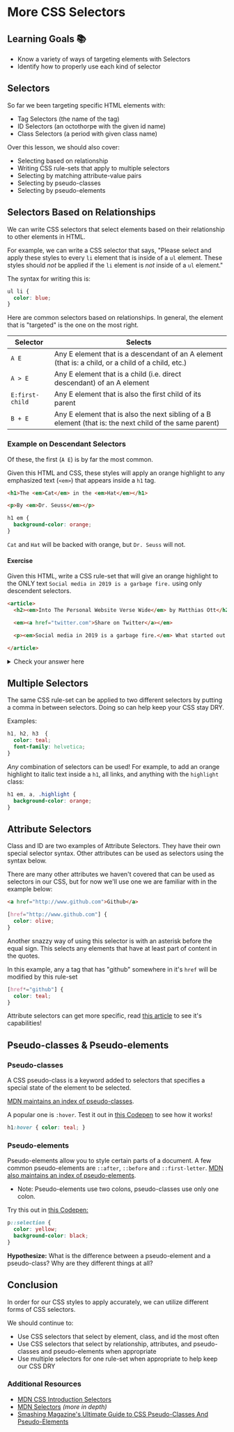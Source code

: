 # More CSS Selectors

## Learning Goals 📚

- Know a variety of ways of targeting elements with Selectors
- Identify how to properly use each kind of selector

## Selectors

So far we been targeting specific HTML elements with:

- Tag Selectors (the name of the tag)
- ID Selectors (an octothorpe with the given id name)
- Class Selectors (a period with given class name)

Over this lesson, we should also cover:

- Selecting based on relationship
- Writing CSS rule-sets that apply to multiple selectors
- Selecting by matching attribute-value pairs
- Selecting by pseudo-classes
- Selecting by pseudo-elements

## Selectors Based on Relationships

We can write CSS selectors that select elements based on their relationship to other elements in HTML.

For example, we can write a CSS selector that says, "Please select and apply these styles to every `li` element that is inside of a `ul` element. These styles should _not_ be applied if the `li` element is _not_ inside of a `ul` element."

The syntax for writing this is:

```css
ul li {
  color: blue;
}
```

Here are common selectors based on relationships. In general, the element that is "targeted" is the one on the most right.

| Selector        | Selects        
| --------------- |-------------|
| `A E`           | Any E element that is a descendant of an A element (that is: a child, or a child of a child, etc.)
| `A > E`         | Any E element that is a child (i.e. direct descendant) of an A element
| `E:first-child` | Any E element that is also the first child of its parent
| `B + E`         | Any E element that is also the next sibling of a B element (that is: the next child of the same parent)

### Example on Descendant Selectors

Of these, the first (`A E`) is by far the most common.

Given this HTML and CSS, these styles will apply an orange highlight to any emphasized text (`<em>`) that appears inside a `h1` tag.

```html
<h1>The <em>Cat</em> in the <em>Hat</em></h1>

<p>By <em>Dr. Seuss</em></p>
```

```css
h1 em {
  background-color: orange;
}
```

`Cat` and `Hat` will be backed with orange, but `Dr. Seuss` will not.

#### Exercise

Given this HTML, write a CSS rule-set that will give an orange highlight to the ONLY text `Social media in 2019 is a garbage fire.` using only descendent selectors.

```html
<article>
  <h2><em>Into The Personal Website Verse Wide</em> by Matthias Ott</h2>

  <em><a href="twitter.com">Share on Twitter</a></em>

  <p><em>Social media in 2019 is a garbage fire.</em> What started out as the most promising development in the history of the Web – the participation of users in the creation of content and online dialogue at scale – has turned into a swamp of sensation, lies, hate speech, harassment, and noise.</p>

</article>
```

<details>

<summary>Check your answer here</summary>

Your code should look like either of the following:

```css
article p em {
  background-color: orange;
}
```

```css
p em {
  background-color: orange;
}
```

If you already know about cascading, you could probably be extra and do even more variations.
</details>

## Multiple Selectors

The same CSS rule-set can be applied to two different selectors by putting a comma in between selectors. Doing so can help keep your CSS stay DRY.

Examples:

```css
h1, h2, h3  {
  color: teal;
  font-family: helvetica;
}
```

*Any* combination of selectors can be used! For example, to add an orange highlight to italic text inside a `h1`, all links, and anything with the `highlight` class:

```css
h1 em, a, .highlight {
  background-color: orange;
}
```

## Attribute Selectors

Class and ID are two examples of Attribute Selectors. They have their own special selector syntax. Other attributes can be used as selectors using the syntax below.

There are many other attributes we haven't covered that can be used as selectors in our CSS, but for now we'll use one we are familiar with in the example below:

```html
<a href="http://www.github.com">Github</a>
```

```css
[href="http://www.github.com"] {
  color: olive;
}
```

Another snazzy way of using this selector is with an asterisk before the equal sign. This selects any elements that have at least part of content in the quotes.

In this example, any a tag that has "github" somewhere in it's `href` will be modified by this rule-set

```css
[href*="github"] {
  color: teal;
}
```

Attribute selectors can get more specific, read [this article](https://css-tricks.com/attribute-selectors/) to see it's capabilities!

## Pseudo-classes & Pseudo-elements

### Pseudo-classes
A CSS pseudo-class is a keyword added to selectors that specifies a special state of the element to be selected.

[MDN maintains an index of pseudo-classes](https://developer.mozilla.org/en-US/docs/Web/CSS/Pseudo-classes).

A popular one is `:hover`. Test it out in [this Codepen](https://codepen.io/adadev/pen/rNBKRWj?editors=1100) to see how it works!

```css
h1:hover { color: teal; }
```

### Pseudo-elements
Pseudo-elements allow you to style certain parts of a document. A few common pseudo-elements are `::after`, `::before` and `::first-letter`. [MDN also maintains an index of pseudo-elements](https://developer.mozilla.org/en-US/docs/Web/CSS/pseudo-elements).

- Note: Pseudo-elements use two colons, pseudo-classes use only one colon.

Try this out in [this Codepen:](https://codepen.io/adadev/pen/rNBKRWj?editors=1100)

```css
p::selection {
  color: yellow;
  background-color: black;
}
```

**Hypothesize:** What is the difference between a pseudo-element and a pseudo-class? Why are they different things at all?

## Conclusion

In order for our CSS styles to apply accurately, we can utilize different forms of CSS selectors.

We should continue to:
- Use CSS selectors that select by element, class, and id the most often
- Use CSS selectors that select by relationship, attributes, and pseudo-classes and pseudo-elements when appropriate
- Use multiple selectors for one rule-set when appropriate to help keep our CSS DRY

### Additional Resources
- [MDN CSS Introduction Selectors](https://developer.mozilla.org/en-US/docs/Learn/CSS/Introduction_to_CSS/Selectors)
- [MDN Selectors](https://developer.mozilla.org/en-US/docs/Web/Guide/CSS/Getting_started/Selectors) *(more in depth)*
- [Smashing Magazine's Ultimate Guide to CSS Pseudo-Classes And Pseudo-Elements](https://www.smashingmagazine.com/2016/05/an-ultimate-guide-to-css-pseudo-classes-and-pseudo-elements/)
